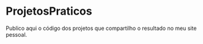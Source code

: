 # ProjetosPraticos
Publico aqui o código dos projetos que compartilho o resultado no meu site pessoal. 
